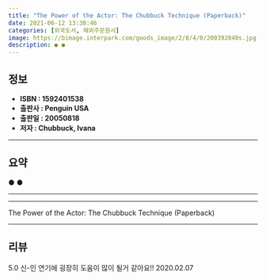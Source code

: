 ```yaml
---
title: "The Power of the Actor: The Chubbuck Technique (Paperback)"
date: 2021-06-12 13:38:46
categories: [외국도서, 해외주문원서]
image: https://bimage.interpark.com/goods_image/2/8/4/0/200392840s.jpg
description: ● ●
---
```


## **정보**

- **ISBN : 1592401538**
- **출판사 : Penguin USA**
- **출판일 : 20050818**
- **저자 : Chubbuck, Ivana**

------



## **요약**

●  ●  

------



------


The Power of the Actor: The Chubbuck Technique (Paperback) 

------


## **리뷰** 

5.0 신-인 연기에 굉장히 도움이 많이 될거 같아요!! 2020.02.07 <br/>